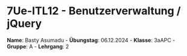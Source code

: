 # 7Ue-ITL12 - Benutzerverwaltung / jQuery 

**Name**: Basty Asumadu - **Übungstag**: 06.12.2024 - **Klasse**: 3aAPC - **Gruppe**: A - **Lehrgang**: 2

